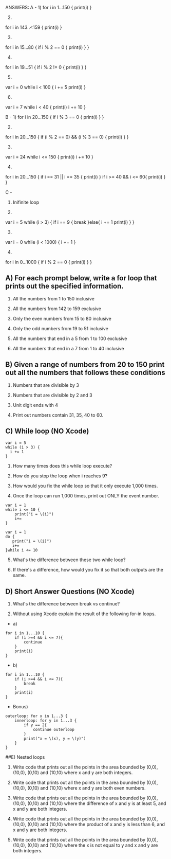 ANSWERS:
A -
1)
for i in 1...150 {
print(i)
}

2)
for i in 143..<159 {
print(i)
}

3) 
for i in 15...80 {
if i % 2 == 0 {
print(i)
}
}

4)
for i in 19...51 {
if i % 2 != 0 {
print(i)
}
}

5)
var i = 0
while i < 100 {
i += 5
print(i)
}

6)
var i = 7
while i < 40 {
print(i)
i += 10
}

B - 
1)
for i in 20...150 {
if i % 3 == 0 {
print(i)
}
}

2)
for i in 20...150 {
if (i % 2 == 0) && (i % 3 == 0) {
print(i)
}
}

3)
var i = 24
while i <= 150 {
print(i)
i += 10
}

4)
for i in 20...150 {
if i == 31 || i == 35 {
print(i)
}
if i >=  40 && i <= 60{
print(i)
}
}

C - 
1) Inifinite loop

2)
var i = 5
while (i > 3) {
if i == 9 {
break
}else{
i += 1
print(i)
}
}

3)
var i = 0
while (i < 1000) {
i += 1
}

4)
for i in 0...1000 {
if i % 2 == 0 {
print(i)
}
}


## A) For each prompt below, write a for loop that prints out the specified information.

1) All the numbers from 1 to 150 inclusive

2) All the numbers from 142 to 159 exclusive

3) Only the even numbers from 15 to 80 inclusive

4) Only the odd numbers from 19 to 51 inclusive

5) All the numbers that end in a 5 from 1 to 100 exclusive

6) All the numbers that end in a 7 from 1 to 40 inclusive


## B) Given a range of numbers from 20 to 150 print out all the numbers that follows these conditions

1) Numbers that are divisible by 3

2) Numbers that are divisible by 2 and 3

3) Unit digit ends with 4

4) Print out numbers contain 31, 35, 40 to 60.


## C) While loop (NO Xcode)
```
var i = 5
while (i > 3) {
  i += 1
}
```
1) How many times does this while loop execute?

2) How do you stop the loop when i reaches 9?

3) How would you fix the while loop so that it only execute 1,000 times.

4) Once the loop can run 1,000 times, print out ONLY the event number.

```
var i = 1
while i <= 10 {
    print("i = \(i)")
    i+=
}
```
```
var i = 1
do {
   print("i = \(i)")
   i+=
}while i <= 10
```
5) What's the difference between these two while loop?

6) If there's a difference, how would you fix it so that both outputs are the same.


## D) Short Answer Questions (NO Xcode)

1) What's the difference between break vs continue?

2) Without using Xcode explain the result of the following for-in loops.
* a)
```
for i in 1...10 {
    if (i >=4 && i <= 7){
        continue
    }
    print(i)
}
```
* b)
```
for i in 1...10 {
    if (i >=4 && i <= 7){
        break
    }
    print(i)
}
```
* Bonus)
```
outerloop: for x in 1...3 {
    innerloop: for y in 1...3 {
        if y == 2{
            continue outerloop
        }
        print("x = \(x), y = \(y)")
    }
}
```
##E) Nested loops
1) Write code that prints out all the points in the area bounded by (0,0), (10,0), (0,10) and (10,10) where x and y are both integers.

2) Write code that prints out all the points in the area bounded by (0,0), (10,0), (0,10) and (10,10) where x and y are both even numbers.

3) Write code that prints out all the points in the area bounded by (0,0), (10,0), (0,10) and (10,10) where the difference of x and y is at least 5, and x and y are both integers.

4) Write code that prints out all the points in the area bounded by (0,0), (10,0), (0,10) and (10,10) where the product of x and y is less than 6, and x and y are both integers.

5) Write code that prints out all the points in the area bounded by (0,0), (10,0), (0,10) and (10,10) where the x is not equal to y and x and y are both integers.

